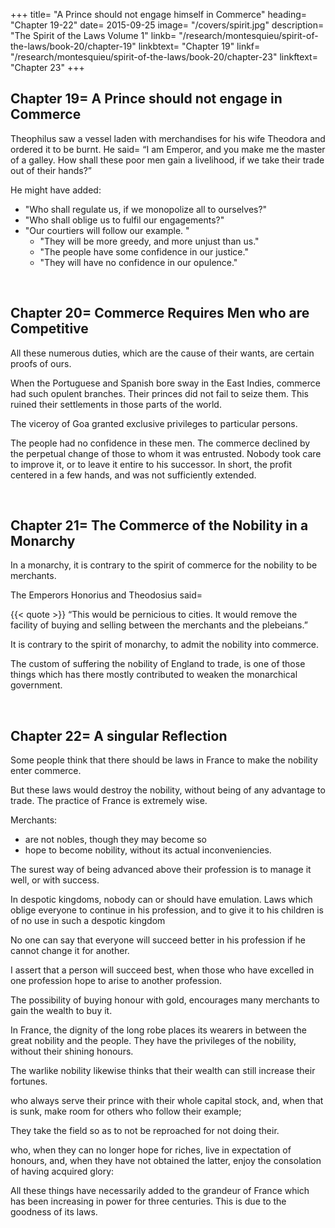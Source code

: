 +++
title= "A Prince should not engage himself in Commerce"
heading= "Chapter 19-22"
date= 2015-09-25
image= "/covers/spirit.jpg"
description= "The Spirit of the Laws Volume 1"
linkb= "/research/montesquieu/spirit-of-the-laws/book-20/chapter-19"
linkbtext= "Chapter 19"
linkf= "/research/montesquieu/spirit-of-the-laws/book-20/chapter-23"
linkftext= "Chapter 23"
+++

## Chapter 19= A Prince should not engage in Commerce

Theophilus saw a vessel laden with merchandises for his wife Theodora and ordered it to be burnt. He said= “I am Emperor, and you make me the master of a galley. How shall these poor men gain a livelihood, if we take their trade out of their hands?”

He might have added:
- "Who shall regulate us, if we monopolize all to ourselves?"
- "Who shall oblige us to fulfil our engagements?"
- "Our courtiers will follow our example. "
  - "They will be more greedy, and more unjust than us."
  - "The people have some confidence in our justice."
  - "They will have no confidence in our opulence."

<br>

## Chapter 20= Commerce Requires Men who are Competitive

All these numerous duties, which are the cause of their wants, are certain proofs of ours.

When the Portuguese and Spanish bore sway in the East Indies, commerce had such opulent branches. Their princes did not fail to seize them. This ruined their settlements in those parts of the world.

The viceroy of Goa granted exclusive privileges to particular persons.

The people had no confidence in these men. The commerce declined by the perpetual change of those to whom it was entrusted. Nobody took care to improve it, or to leave it entire to his successor. In short, the profit centered in a few hands, and was not sufficiently extended.

<br>

## Chapter 21= The Commerce of the Nobility in a Monarchy

In a monarchy, it is contrary to the spirit of commerce for the nobility to be merchants.

The Emperors Honorius and Theodosius said= 

{{< quote >}}
“This would be pernicious to cities. It would remove the facility of buying and selling between the merchants and the plebeians.”
</div>

It is contrary to the spirit of monarchy, to admit the nobility into commerce.

The custom of suffering the nobility of England to trade, is one of those things which has there mostly contributed to weaken the monarchical government.

<br>

## Chapter 22= A singular Reflection

Some people think that there should be laws in France to make the nobility enter commerce.

But these laws would destroy the nobility, without being of any advantage to trade. The practice of France is extremely wise. 

Merchants:
- are not nobles, though they may become so
- hope to become nobility, without its actual inconveniencies. 

The surest way of being advanced above their profession is to manage it well, or with success. <!-- The consequence of which is generally an affluent fortune. -->

In despotic kingdoms, nobody can or should have emulation. Laws which oblige everyone to continue in his profession, and to give it to his children is of no use in such a despotic kingdom

No one can say that everyone will succeed better in his profession if he cannot change it for another.

I assert that a person will succeed best, when those who have excelled in one profession hope to arise to another profession.

The possibility of buying honour with gold, encourages many merchants to gain the wealth to buy it.

<!-- I will not examine the justice of bartering the price of virtue for money. There are governments where this may be very useful. -->

In France, the dignity of the long robe places its wearers in between the great nobility and the people. They have the privileges of the nobility, without their shining honours.

<!-- - a dignity which, while this body, the depositary of the laws, is encircled with glory, It leaves the private members in a mediocrity of fortune; a dignity, in which there are no other means of distinction, but by a superior capacity and virtue, yet which still leaves in view one much more illustrious= -->

The warlike nobility likewise thinks that their wealth can still increase their fortunes. <!-- ; who are ashamed of augmenting, if they begin not with dissipating their estates; -->

who always serve their prince with their whole capital stock, and, when that is sunk, make room for others who follow their example; 

They take the field so as to not be reproached for not doing their. 

who, when they can no longer hope for riches, live in expectation of honours, and, when they have not obtained the latter, enjoy the consolation of having acquired glory:

All these things have necessarily added to the grandeur of France which has been increasing in power for three centuries. This is due to the goodness of its laws.

